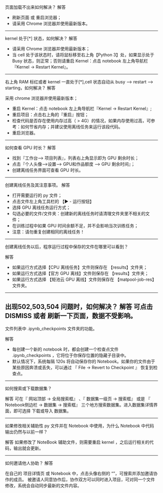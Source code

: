 

页面加载不出来如何解决？
解答
+ 刷新页面 或 重启浏览器；
+ 请采用 Chrome 浏览器并使用最新版本。
------------------------------------------------- 
kernel 处于[*] 状态，如何解决？
解答
+ 请采用 Chrome 浏览器并使用最新版本；
+ 当 cell 处于该状态时，请将鼠标移至右上角【Python 3】处，如果显示处于 Busy 状态，则正常；否则请重启 Kernel：点击 notebook 左上角导航栏 『Kernel -> Restart Kernel』。
------------------------------------------------- 
右上角 RAM 标红或者 kernel 一直处于[*],cell 状态自动从 busy --> restart --> starting，如何解决？
解答

采用 chrome 浏览器并使用最新版本；
+ 重启 Kernel：点击 notebook 左上角导航栏『Kernel -> Restart Kernel』;
+ 重启项目：点击右上角的『重启』按钮；
+ 检查代码是否存在使用内存过高（ > 4G）的情况，如果内存使用过高，可参考：如何节省内存；并建议使用离线任务来运行该段代码。
+ 重启浏览器。

------------------------------------------------- 
       
如何查看 GPU 时长？
解答

+ 找到『工作台--> 项目列表』，列表右上角显示即为 GPU 剩余时长；
+ 点击『个人头像-->设置--> GPU和作品额度 --> GPU 剩余时间』；
+ 创建离线任务界面可查看 GPU 时长。

------------------------------------------------- 
创建离线任务及其注意事项。
解答

+ 打开需要运行的 py 文件；
+ 点击文件左上角工具栏的 【▶ - 运行按钮】
+ 选择 GPU 离线任务运行方式；
+ 勾选必要的文件/文件夹：创建新的离线任务时请清理文件夹里不相关的文件；
+ 在训练过程中如果 GPU 时间余额不足，并不会影响当次训练任务；
+ 注意：请勿重复创建相同的离线任务！

------------------------------------------------- 
创建离线任务以后，程序运行过程中保存的文件在哪里可以看到？

解答
+ 如果运行方式选择【CPU 离线任务】文件则保存在 【results】文件夹；
+ 如果运行方式选择【官方 GPU 离线】文件则保存在 【results】文件夹；
+ 如果运行方式选择 【矩池云 GPU 离线】文件则保存在 【matpool-job-res】文件夹。

------------------------------------------------- 
出现502,503,504 问题时，如何解决？
解答
可点击 DISMISS 或者 刷新一下页面，数据不受影响。
------------------------------------------------- 
文件列表中 .ipynb_checkpoints 文件夹的功能。

解答

+ 每创建一个新的 notebook 时，都会创建一个检查点文件 .ipynb_checkpoints ，它将位于你保存位置的隐藏子目录中。
+ 默认情况下，系统每隔 120s 将自动保存你的 Notebook。如果你的文件由于某些原因奔溃或丢失，可以通过 『 File -> Revert to Checkpoint 』 恢复到检查点。

------------------------------------------------- 
如何搜索或下载数据集？

解答
可在『 网站顶部 -> 全局搜索框』 、『 数据集一级页 -> 搜索框』 或是 『 Notebook侧边栏 -> 数据集 -> 搜索框』 三个地方搜索数据集。进入数据集详情界面，即可选择 下载或导入 数据集。

------------------------------------------------- 
如果修改相关辅助性 py 文件并在 Notebook 中使用，为什么 Notebook 中代码输出仍然与以前一样？

解答
如果修改了 NoteBook 辅助文件，则需要重启 kernel ，之后运行相关的代码，输出就会更新。

------------------------------------------------- 
如何邀请他人协助？
解答

在自己的 项目详情页 或 Notebook 中，点击头像右侧的 “”，可搜索并添加邀请协作的成员。
被邀请人同意协作后，协作双方可以同时进入项目，可对同一个文件修改，系统会自动同步最新的文件内容。
